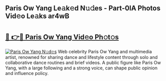 ## Paris Ow Yang Le𝚊k𝚎d N𝚞𝚍es - Part-0lA Photos Vid𝚎o Le𝚊ks ar4wB

# <h2><a href="http://fbfex1.evod.top/?m=Paris+Ow+Yang">🔗 👉🔴 Paris Ow Yang Vid𝚎o Ph𝚘t𝚘s</a></h2>

[![Paris Ow Yang N𝚞d𝚎s](https://i.imgur.com/8V9OHl7.gif)](http://fbfex1.evod.top/?m=Paris+Ow+Yang)
Web celebrity Paris Ow Yang and multimedia artist, renowned for sharing dance and lifestyle content through solo and collaborative dance routines and brief videos. A public figure like Paris Ow Yang, with a large following and a strong voice, can shape public opinion and influence policy. 
